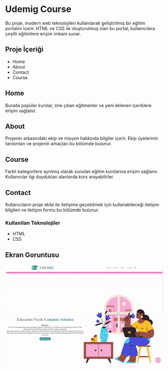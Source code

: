  <h1> Udemig Course </h1>

Bu proje, modern web teknolojileri kullanılarak geliştirilmiş bir eğitim portalını içerir. HTML ve CSS ile oluşturulmuş olan bu portal, kullanıcılara çeşitli eğitimlere erişim imkanı sunar.

<h2>Proje İçeriği </h2>

<ul>
<li>Home</li>
<li>About</li>
<li>Contact</li>
<li>Course</li> 
</ul>

<h2>Home</h2>
Burada popüler kurslar, öne çıkan eğitmenler ve yeni eklenen içeriklere erişim sağlanır.

<h2>About</h2>
Projenin arkasındaki ekip ve misyon hakkında bilgiler içerir. Ekip üyelerinin tanıtımları ve projenin amaçları bu bölümde bulunur.

<h2>Course</h2>
Farklı kategorilere ayrılmış olarak sunulan eğitim kurslarına erişim sağlanır. Kullanıcılar ilgi duydukları alanlarda kurs arayabilirler.

<h2>Contact</h2>
 Kullanıcıların proje ekibi ile iletişime geçebilmek için kullanabileceği iletişim bilgileri ve iletişim formu bu bölümde bulunur.

 <h3>Kullanilan Teknolojiler</h3>
<ul>
<li>HTML</li>
<li>CSS</li>
</ul>

<h2>Ekran Goruntusu</h2>

 ![](Course.gif)


